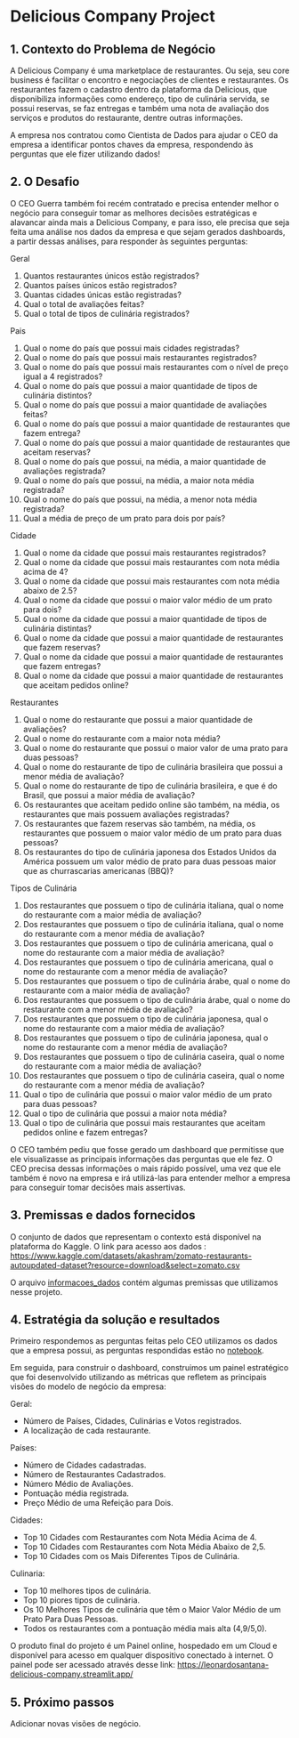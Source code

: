 # Delicious Company Project

## 1. Contexto do Problema de Negócio

A Delicious Company  é uma marketplace de restaurantes. Ou seja, seu core business é facilitar o encontro e negociações de clientes e restaurantes. Os restaurantes fazem o cadastro dentro da plataforma da Delicious, que disponibiliza informações como endereço, tipo de culinária servida, se possui reservas, se faz entregas e também uma nota de avaliação dos serviços e produtos do restaurante, dentre outras informações.

A empresa nos contratou como Cientista de Dados para ajudar o CEO da empresa  a identificar pontos chaves da empresa, respondendo às perguntas que ele fizer utilizando dados!


## 2. O Desafio
O CEO Guerra também foi recém contratado e precisa entender melhor o negócio para conseguir tomar as melhores decisões estratégicas e alavancar ainda mais a Delicious Company, e para isso, ele precisa que seja feita uma análise nos dados da empresa e que sejam gerados dashboards, a partir dessas análises, para responder às seguintes perguntas:

Geral
1. Quantos restaurantes únicos estão registrados?
2. Quantos países únicos estão registrados?
3. Quantas cidades únicas estão registradas?
4. Qual o total de avaliações feitas?
5. Qual o total de tipos de culinária registrados?

Pais
1. Qual o nome do país que possui mais cidades registradas?
2. Qual o nome do país que possui mais restaurantes registrados?
3. Qual o nome do país que possui mais restaurantes com o nível de preço igual a 4
registrados?
4. Qual o nome do país que possui a maior quantidade de tipos de culinária
distintos?
5. Qual o nome do país que possui a maior quantidade de avaliações feitas?
6. Qual o nome do país que possui a maior quantidade de restaurantes que fazem
entrega?
7. Qual o nome do país que possui a maior quantidade de restaurantes que aceitam
reservas?
8. Qual o nome do país que possui, na média, a maior quantidade de avaliações
registrada?
9. Qual o nome do país que possui, na média, a maior nota média registrada?
10. Qual o nome do país que possui, na média, a menor nota média registrada?
11. Qual a média de preço de um prato para dois por país?

Cidade
1. Qual o nome da cidade que possui mais restaurantes registrados?
2. Qual o nome da cidade que possui mais restaurantes com nota média acima de
4?
3. Qual o nome da cidade que possui mais restaurantes com nota média abaixo de
2.5?
4. Qual o nome da cidade que possui o maior valor médio de um prato para dois?
5. Qual o nome da cidade que possui a maior quantidade de tipos de culinária
distintas?
6. Qual o nome da cidade que possui a maior quantidade de restaurantes que fazem
reservas?
7. Qual o nome da cidade que possui a maior quantidade de restaurantes que fazem
entregas?
8. Qual o nome da cidade que possui a maior quantidade de restaurantes que
aceitam pedidos online?

Restaurantes
1. Qual o nome do restaurante que possui a maior quantidade de avaliações?
2. Qual o nome do restaurante com a maior nota média?
3. Qual o nome do restaurante que possui o maior valor de uma prato para duas
pessoas?
4. Qual o nome do restaurante de tipo de culinária brasileira que possui a menor
média de avaliação?
5. Qual o nome do restaurante de tipo de culinária brasileira, e que é do Brasil, que
possui a maior média de avaliação?
6. Os restaurantes que aceitam pedido online são também, na média, os
restaurantes que mais possuem avaliações registradas?
7. Os restaurantes que fazem reservas são também, na média, os restaurantes que
possuem o maior valor médio de um prato para duas pessoas?
8. Os restaurantes do tipo de culinária japonesa dos Estados Unidos da América
possuem um valor médio de prato para duas pessoas maior que as churrascarias
americanas (BBQ)?

Tipos de Culinária
1. Dos restaurantes que possuem o tipo de culinária italiana, qual o nome do
restaurante com a maior média de avaliação?
2. Dos restaurantes que possuem o tipo de culinária italiana, qual o nome do
restaurante com a menor média de avaliação?
3. Dos restaurantes que possuem o tipo de culinária americana, qual o nome do
restaurante com a maior média de avaliação?
4. Dos restaurantes que possuem o tipo de culinária americana, qual o nome do
restaurante com a menor média de avaliação?
5. Dos restaurantes que possuem o tipo de culinária árabe, qual o nome do
restaurante com a maior média de avaliação?
6. Dos restaurantes que possuem o tipo de culinária árabe, qual o nome do
restaurante com a menor média de avaliação?
7. Dos restaurantes que possuem o tipo de culinária japonesa, qual o nome do
restaurante com a maior média de avaliação?
8. Dos restaurantes que possuem o tipo de culinária japonesa, qual o nome do
restaurante com a menor média de avaliação?
9. Dos restaurantes que possuem o tipo de culinária caseira, qual o nome do
restaurante com a maior média de avaliação?
10. Dos restaurantes que possuem o tipo de culinária caseira, qual o nome do
restaurante com a menor média de avaliação?
11. Qual o tipo de culinária que possui o maior valor médio de um prato para duas
pessoas?
12. Qual o tipo de culinária que possui a maior nota média?
13. Qual o tipo de culinária que possui mais restaurantes que aceitam pedidos
online e fazem entregas?

O CEO também pediu que fosse gerado um dashboard que permitisse que ele
visualizasse as principais informações das perguntas que ele fez. O CEO precisa
dessas informações o mais rápido possível, uma vez que ele também é novo na
empresa e irá utilizá-las para entender melhor a empresa para conseguir
tomar decisões mais assertivas.

## 3. Premissas e dados fornecidos
 
O conjunto de dados que representam o contexto está disponível na plataforma do
Kaggle. O link para acesso aos dados :
https://www.kaggle.com/datasets/akashram/zomato-restaurants-autoupdated-dataset?resource=download&select=zomato.csv

O arquivo [informacoes_dados](https://github.com/leoalvessantana/delicious_company/blob/main/dataset/informacoes_dados.txt) contém algumas premissas que utilizamos nesse projeto.


## 4. Estratégia da solução e resultados

Primeiro respondemos as perguntas feitas pelo CEO utilizamos os dados que a empresa possui, as perguntas respondidas estão no [notebook](https://github.com/leoalvessantana/delicious_company/blob/main/analise_nos_dados.ipynb). 

Em seguida, para construir o dashboard, construimos um painel estratégico que foi desenvolvido utilizando as métricas que refletem as principais visões do modelo de negócio da empresa:

Geral:
 - Número de Países, Cidades, Culinárias e Votos registrados.
 - A localização de cada restaurante.

Países:
 - Número de Cidades cadastradas.
 - Número de Restaurantes Cadastrados.
 - Número Médio de Avaliações.
 - Pontuação média registrada.
 - Preço Médio de uma Refeição para Dois.

Cidades:
 - Top 10 Cidades com Restaurantes com Nota Média Acima de 4.
 - Top 10 Cidades com Restaurantes com Nota Média Abaixo de 2,5.
 - Top 10 Cidades com os Mais Diferentes Tipos de Culinária.

Culinaria:
 - Top 10 melhores tipos de culinária.
 - Top 10 piores tipos de culinária.
 - Os 10 Melhores Tipos de culinária que têm o Maior Valor Médio de um Prato Para Duas Pessoas.
 - Todos os restaurantes com a pontuação média mais alta (4,9/5,0).

O produto final do projeto é um Painel online, hospedado em um Cloud e disponível para acesso em qualquer dispositivo conectado à internet. O painel pode ser acessado através desse link: https://leonardosantana-delicious-company.streamlit.app/


## 5. Próximo passos
Adicionar novas visões de negócio.


